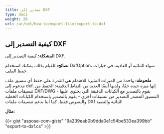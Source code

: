 ```yaml
---
title: تصدير إلى DXF
type: docs
weight: 20
url: /ar/net/how-to/export-file/export-to-dxf
---
```


## **كيفية التصدير إلى DXF**

**المشكلة:** كيفية التصدير إلى DXF.

**نصائح:** للقيام بذلك، يمكنك استخدام DxfOption، سواء الثنائية أو العادية، في خيارات حفظ الملف.

**ملحوظة:** واحدة من الميزات المثيرة للاهتمام هي القدرة على حفظ أي تنسيق ملف مدعوم إلى dxf.
إنها ميزة جيدة حقًا، ولديها أيضًا العديد من النقاط الدقيقة:
الحفظ من تنسيقات ملفات DXF/DWG - يقوم بالتصدير مع الكيانات الدقيقة التي يحتوي عليها التنسيق المصدر
التصدير من تنسيقات أخرى - يقوم بالتصدير باستخدام الكيانات الخطية والنصوص فقط.
كما أننا ندعم تنسيقات ملفات DXf الثنائية والنصية

**مثال:**

{{< gist "aspose-com-gists" "9a239eab0b9dda0e1c54be533ea399bb" "export-to-dxf.cs" >}}

